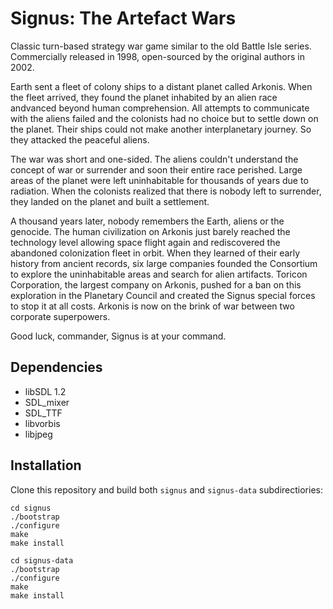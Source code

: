 # Signus: The Artefact Wars

Classic turn-based strategy war game similar to the old Battle Isle series. Commercially released in 1998, open-sourced by the original authors in 2002.

Earth sent a fleet of colony ships to a distant planet called Arkonis. When the fleet arrived, they found the planet inhabited by an alien race andvanced beyond human comprehension. All attempts to communicate with the aliens failed and the colonists had no choice but to settle down on the planet. Their ships could not make another interplanetary journey. So they attacked the peaceful aliens.

The war was short and one-sided. The aliens couldn't understand the concept of war or surrender and soon their entire race perished. Large areas of the planet were left uninhabitable for thousands of years due to radiation. When the colonists realized that there is nobody left to surrender, they landed on the planet and built a settlement.

A thousand years later, nobody remembers the Earth, aliens or the genocide. The human civilization on Arkonis just barely reached the technology level allowing space flight again and rediscovered the abandoned colonization fleet in orbit. When they learned of their early history from ancient records, six large companies founded the Consortium to explore the uninhabitable areas and search for alien artifacts. Toricon Corporation, the largest company on Arkonis, pushed for a ban on this exploration in the Planetary Council and created the Signus special forces to stop it at all costs. Arkonis is now on the brink of war between two corporate superpowers.

Good luck, commander, Signus is at your command.

## Dependencies

- libSDL 1.2
- SDL\_mixer
- SDL\_TTF
- libvorbis
- libjpeg

## Installation

Clone this repository and build both `signus` and `signus-data` subdirectiories:

    cd signus
    ./bootstrap
    ./configure
    make
    make install

    cd signus-data
    ./bootstrap
    ./configure
    make
    make install
